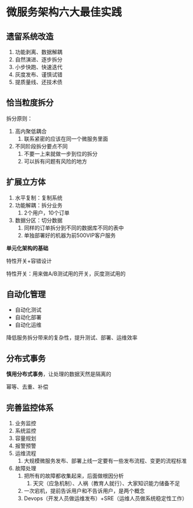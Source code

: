 # 微服务架构六大最佳实践

## 遗留系统改造

1. 功能剥离、数据解耦
2. 自然演进、逐步拆分
3. 小步快跑、快速迭代
4. 灰度发布、谨慎试错
5. 提质量线、还技术债

## 恰当粒度拆分

拆分原则：

1. 高内聚低耦合
   1. 联系紧密的应该在同一个微服务里面
2. 不同阶段拆分要点不同
   1. 不要一上来就做一步到位的拆分
   2. 可以拆有问题有风险的地方

## 扩展立方体

1. 水平复制：复制系统
2. 功能解耦：拆分业务
   1. 2个用户，10个订单
3. 数据分区：切分数据
   1. 同样的订单拆分到不同的数据库不同的表中
   2. 单独部署好的机器为前500VIP客户服务

**单元化架构的基础**

特性开关+容错设计

特性开关：用来做A/B测试用的开关，灰度测试用的

## 自动化管理

- 自动化测试
- 自动化部署
- 自动化运维

降低服务拆分带来的复杂性，提升测试、部署、运维效率

## 分布式事务

**慎用分布式事务**，让处理的数据天然是隔离的

幂等、去重、补偿

## 完善监控体系

1. 业务监控
2. 系统监控
3. 容量规划
4. 报警预警
5. 运维流程
   1. 大规模微服务发布、部署上线一定要有一些发布流程、变更的流程标准
6. 故障处理
   1. 把所有的故障都收集起来，后面做根因分析
      1. 天灾（应急机制）、人祸（教育人就行）、大家知识能力储备不足
   2. 一次宕机，提前告诉用户和不告诉用户，是两个概念
   3. Devops（开发人员做运维发布）+SRE（运维人员做系统稳定性工作）

